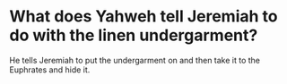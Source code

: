 # What does Yahweh tell Jeremiah to do with the linen undergarment?

He tells Jeremiah to put the undergarment on and then take it to the Euphrates and hide it.
